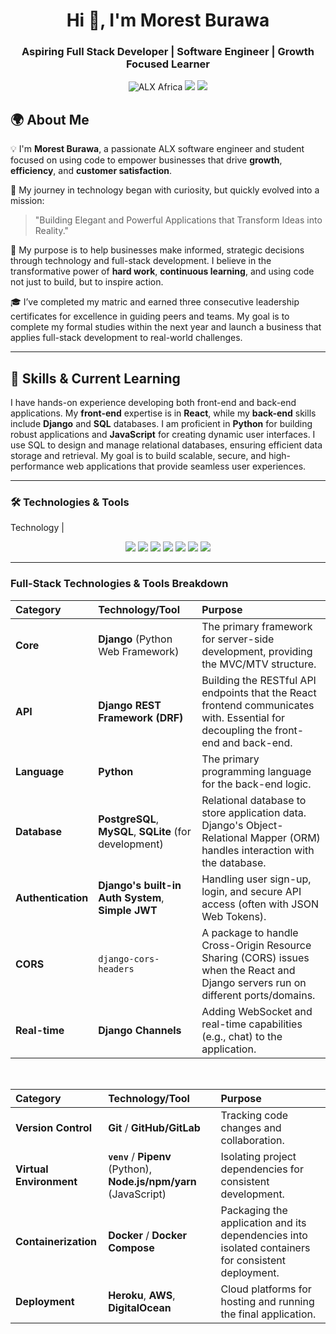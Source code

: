 <h1 align="center">Hi 👋, I'm Morest Burawa</h1>
<h3 align="center">Aspiring Full Stack Developer | Software Engineer | Growth Focused Learner</h3>

<p align="center">
<img src="https://img.shields.io/badge/ALX%20Africa-Learner-blue" alt="ALX Africa" />
<img src="https://img.shields.io/badge/Empowering-Business%20with%20Technology-1f8b4c" />
<img src="https://img.shields.io/badge/Driven%20by-Hardwork%20and%20Vision-orange" />
</p>

## 🌍 About Me

💡 I'm **Morest Burawa**, a passionate ALX software engineer and student focused on using code to empower businesses that drive **growth**, **efficiency**, and **customer satisfaction**.

🚀 My journey in technology began with curiosity, but quickly evolved into a mission:
> "Building Elegant and Powerful Applications that Transform Ideas into Reality."

🎯 My purpose is to help businesses make informed, strategic decisions through technology and full-stack development. I believe in the transformative power of **hard work**, **continuous learning**, and using code not just to build, but to inspire action.

🎓 I’ve completed my matric and earned three consecutive leadership certificates for excellence in guiding peers and teams. My goal is to complete my formal studies within the next year and launch a business that applies full-stack development to real-world challenges.

---

## 🧠 Skills & Current Learning

I have hands-on experience developing both front-end and back-end applications. My **front-end** expertise is in **React**, while my **back-end** skills include **Django** and **SQL** databases. I am proficient in **Python** for building robust applications and **JavaScript** for creating dynamic user interfaces. I use SQL to design and manage relational databases, ensuring efficient data storage and retrieval. My goal is to build scalable, secure, and high-performance web applications that provide seamless user experiences.

---

### 🛠️ Technologies & Tools

Technology 
| <p align="center"> <img src="https://img.shields.io/badge/-HTML-E34F26?style=flat-square&logo=html5&logoColor=white" /> <img src="https://img.shields.io/badge/-CSS-1572B6?style=flat-square&logo=css3&logoColor=white" /> <img src="https://img.shields.io/badge/-JavaScript-F7DF1E?style=flat-square&logo=javascript&logoColor=black" /> <img src="https://img.shields.io/badge/-React-61DAFB?style=flat-square&logo=react&logoColor=black" /> <img src="https://img.shields.io/badge/-Node.js-339933?style=flat-square&logo=node.js&logoColor=white" /> <img src="https://img.shields.io/badge/-Python-3776AB?style=flat-square&logo=python&logoColor=white" /> <img src="https://img.shields.io/badge/-SQL-4479A1?style=flat-square&logo=postgresql&logoColor=white" /> </p>

---

### Full-Stack Technologies & Tools Breakdown

| Category | Technology/Tool | Purpose |
| :--- | :--- | :--- |
| **Core** | **Django** (Python Web Framework) | The primary framework for server-side development, providing the MVC/MTV structure. |
| **API** | **Django REST Framework (DRF)** | Building the RESTful API endpoints that the React frontend communicates with. Essential for decoupling the front-end and back-end. |
| **Language** | **Python** | The primary programming language for the back-end logic. |
| **Database** | **PostgreSQL**, **MySQL**, **SQLite** (for development) | Relational database to store application data. Django's Object-Relational Mapper (ORM) handles interaction with the database. |
| **Authentication** | **Django's built-in Auth System**, **Simple JWT** | Handling user sign-up, login, and secure API access (often with JSON Web Tokens). |
| **CORS** | `django-cors-headers` | A package to handle Cross-Origin Resource Sharing (CORS) issues when the React and Django servers run on different ports/domains. |
| **Real-time** | **Django Channels** | Adding WebSocket and real-time capabilities (e.g., chat) to the application. |

<br>

| Category | Technology/Tool | Purpose |
| :--- | :--- | :--- |
| **Version Control** | **Git** / **GitHub/GitLab** | Tracking code changes and collaboration. |
| **Virtual Environment** | **`venv`** / **Pipenv** (Python), **Node.js/npm/yarn** (JavaScript) | Isolating project dependencies for consistent development. |
| **Containerization** | **Docker** / **Docker Compose** | Packaging the application and its dependencies into isolated containers for consistent deployment. |
| **Deployment** | **Heroku**, **AWS**, **DigitalOcean** | Cloud platforms for hosting and running the final application. |